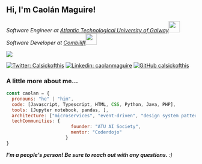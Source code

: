 <h2> Hi, I'm Caolán Maguire! <!--<img src="https://media.giphy.com/media/mGcNjsfWAjY5AEZNw6/giphy.gif" width="50">--></h2>
<!-- <img align='right' src="https://media.giphy.com/media/ieyl9zmCjO4b4t6qoY/giphy.gif" width="230"> -->
<p><em>Software Engineer at <a href="http://www.atu.ie">Atlantic Technological University of Galway</a><img src="https://media.giphy.com/media/fYSnHlufseco8Fh93Z/giphy.gif" width="30"></br>Software Developer at <a href="https://www.combilift.com">Combilift</a><img src="https://media.giphy.com/media/WUlplcMpOCEmTGBtBW/giphy.gif" width="30"> 
</em></p>

![](https://komarev.com/ghpvc/?username=calsickofthis)

[![Twitter: Calsickofthis](https://img.shields.io/twitter/follow/calsickofthis?style=social)](https://twitter.com/calsickofthis)
[![Linkedin: caolanmaguire](https://img.shields.io/badge/-caolanmaguire-blue?style=flat-square&logo=Linkedin&logoColor=white&link=https://www.linkedin.com/in/caolanmaguire/)](https://www.linkedin.com/in/caolanmaguire/)
[![GitHub calsickofthis](https://img.shields.io/github/followers/calsickofthis?label=follow&style=social)](https://github.com/calsickofthis)


### <!--<img src="https://media.giphy.com/media/VgCDAzcKvsR6OM0uWg/giphy.gif" width="50">--> A little more about me...  

```javascript
const caolan = {
  pronouns: "he" | "him",
  code: [Javascript, Typescript, HTML, CSS, Python, Java, PHP],
  tools: [Jupyter notebook, pandas, ],
  architecture: ["microservices", "event-driven", "design system pattern"],
  techCommunities: {
                        founder: "ATU AI Society",
                        mentor: "Coderdojo"
                      }
}
```
<!--
<img src="https://media.giphy.com/media/LnQjpWaON8nhr21vNW/giphy.gif" width="60"> -->
<em><b>I'm a people's person! Be sure to reach out with any questions.</b> :)</em>
